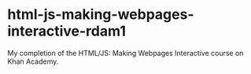 # html-js-making-webpages-interactive-rdam1

My completion of the HTML/JS: Making Webpages Interactive course on Khan Academy.
